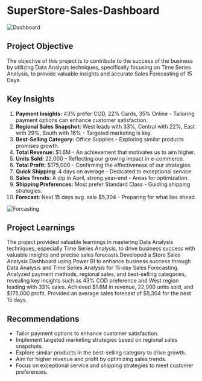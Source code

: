 # SuperStore-Sales-Dashboard

![Dashboard](https://github.com/belikejishu/SuperStore-Sales-Dashboard/assets/114802016/5f36d952-323c-4ecc-9103-8c205704e49e)

## Project Objective
The objective of this project is to contribute to the success of the business by utilizing Data Analysis techniques, specifically focusing on Time Series Analysis, to provide valuable insights and accurate Sales Forecasting of 15 Days.

## Key Insights
1. **Payment Insights:** 43% prefer COD, 22% Cards, 35% Online - Tailoring payment options can enhance customer satisfaction.
2. **Regional Sales Snapshot:** West leads with 33%, Central with 22%, East with 29%, South with 16% - Targeted marketing is key.
3. **Best-Selling Category:** Office Supplies - Exploring similar products promises growth.
4. **Total Revenue:** $1.6M - An achievement that motivates us to aim higher.
5. **Units Sold:** 22,000 - Reflecting our growing impact in e-commerce.
6. **Total Profit:** $175,000 - Confirming the effectiveness of our strategies.
7. **Quick Shipping:** 4 days on average - Dedicated to exceptional service.
8. **Sales Trends:** A dip in April, strong year-end - Areas for optimization.
9. **Shipping Preferences:** Most prefer Standard Class - Guiding shipping strategies.
10. **Forecast:** Next 15 days avg. sale $5,304 - Preparing for what lies ahead.


![Forcasting](https://github.com/belikejishu/SuperStore-Sales-Dashboard/assets/114802016/fcdf5308-9735-495e-908a-d11871e1c18f)

## Project Learnings
The project provided valuable learnings in mastering Data Analysis techniques, especially Time Series Analysis, to drive business success with valuable insights and precise sales forecasts.Developed a Store Sales Analysis Dashboard using Power BI to enhance business success through Data Analysis and Time Series Analysis for 15-day Sales Forecasting. Analyzed payment methods, regional sales, and best-selling categories, revealing key insights such as 43% COD preference and West region leading with 33% sales. Achieved $1.6M in revenue, 22,000 units sold, and $175,000 profit. Provided an average sales forecast of $5,304 for the next 15 days.

## Recommendations
- Tailor payment options to enhance customer satisfaction.
- Implement targeted marketing strategies based on regional sales snapshots.
- Explore similar products in the best-selling category to drive growth.
- Aim for higher revenue and profit by optimizing sales trends.
- Focus on exceptional service and shipping strategies to meet customer preferences.
  
